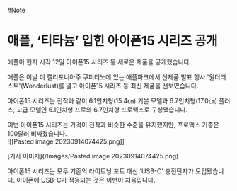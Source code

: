 #Note

# 애플, ‘티타늄’ 입힌 아이폰15 시리즈 공개

애플이 현지 시각 12일 아이폰15 시리즈 등 새로운 제품을 공개했습니다.  
  
애플은 이날 미 캘리포니아주 쿠퍼티노에 있는 애플파크에서 신제품 발표 행사 '원더러스트'(Wonderlust)를 열고 아이폰15 시리즈 등 최신 제품을 선보였습니다.  
  
아이폰15 시리즈는 전작과 같이 6.1인치형(15.4㎝) 기본 모델과 6.7인치형(17.0㎝) 플러스, 고급 모델인 6.1인치형 프로와 6.7인치형 프로맥스로 구성됐습니다.  
  
이번 아이폰15 시리즈는 가격이 전작과 비슷한 수준을 유지했지만, 프로맥스 기종은 100달러 비싸졌습니다.  
![[Pasted image 20230914074425.png]]

[기사 이미지](/Images/Pasted image 20230914074425.png)
  
아이폰15 시리즈는 모두 기존의 라이트닝 포트 대신 'USB-C' 충전단자가 도입됐습니다. 아이폰에 USB-C가 적용되는 것은 이번이 처음입니다.
